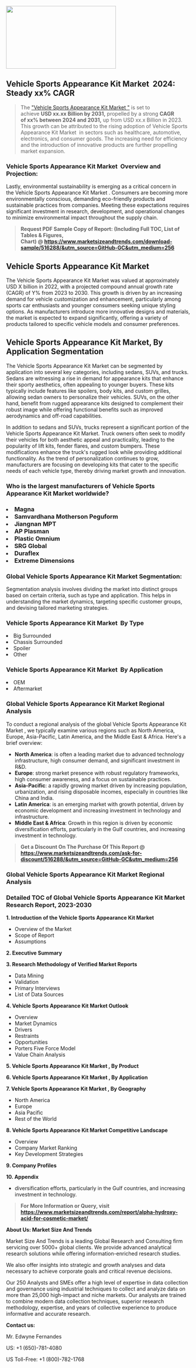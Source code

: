 <p><img class="alignnone size-medium wp-image-20088" src="https://ffe5etoiles.com/wp-content/uploads/2024/12/MST1-300x171.png" alt="" width="300" height="171" /></p><h2 id="ember46" class="ember-view reader-text-block__heading-2">Vehicle Sports Appearance Kit Market &nbsp;2024: Steady&nbsp;xx% CAGR</h2><blockquote id="ember47" class="ember-view reader-text-block__blockquote">The&nbsp;<a class="app-aware-link " href="https://www.marketsizeandtrends.com/download-sample/516288/&utm_source=GitHub-GC&utm_medium=256" target="_blank" data-test-app-aware-link="">"Vehicle Sports Appearance Kit Market "</a>&nbsp;is set to achieve&nbsp;<strong>USD&nbsp;xx.xx&nbsp;Billion by 2031,</strong>&nbsp;propelled by a strong&nbsp;<strong>CAGR of&nbsp;xx% between 2024 and 2031,</strong>&nbsp;up from USD xx.x Billion in 2023. This growth can be attributed to the rising adoption of&nbsp;Vehicle Sports Appearance Kit Market &nbsp;in sectors such as healthcare, automotive, electronics, and consumer goods. The increasing need for efficiency and the introduction of innovative products are further propelling market expansion.</blockquote><h3 id="ember48" class="ember-view reader-text-block__heading-3">Vehicle Sports Appearance Kit Market &nbsp;Overview and Projection:</h3><p id="ember49" class="ember-view reader-text-block__paragraph">Lastly, environmental sustainability is emerging as a critical concern in the&nbsp;Vehicle Sports Appearance Kit Market . Consumers are becoming more environmentally conscious, demanding eco-friendly products and sustainable practices from companies. Meeting these expectations requires significant investment in research, development, and operational changes to minimize environmental impact throughout the supply chain.</p><blockquote id="ember50" class="ember-view reader-text-block__blockquote"><strong>Request PDF Sample Copy of Report: (Including Full TOC, List of Tables &amp; Figures, Chart)&nbsp;@&nbsp;<strong><a href="https://www.marketsizeandtrends.com/download-sample/516288/&utm_source=GitHub-GC&utm_medium=256" target="_blank">https://www.marketsizeandtrends.com/download-sample/516288/&utm_source=GitHub-GC&utm_medium=256</a></strong></strong></blockquote><h3 class=""> <h2>Vehicle Sports Appearance Kit Market</h2><p>The Vehicle Sports Appearance Kit Market was valued at approximately USD X billion in 2022, with a projected compound annual growth rate (CAGR) of Y% from 2023 to 2030. This growth is driven by an increasing demand for vehicle customization and enhancement, particularly among sports car enthusiasts and younger consumers seeking unique styling options. As manufacturers introduce more innovative designs and materials, the market is expected to expand significantly, offering a variety of products tailored to specific vehicle models and consumer preferences.</p><h2>Vehicle Sports Appearance Kit Market, By Application Segmentation</h2><p>The Vehicle Sports Appearance Kit Market can be segmented by application into several key categories, including sedans, SUVs, and trucks. Sedans are witnessing a rise in demand for appearance kits that enhance their sporty aesthetics, often appealing to younger buyers. These kits typically include features like spoilers, body kits, and custom grilles, allowing sedan owners to personalize their vehicles. SUVs, on the other hand, benefit from rugged appearance kits designed to complement their robust image while offering functional benefits such as improved aerodynamics and off-road capabilities.</p><p>In addition to sedans and SUVs, trucks represent a significant portion of the Vehicle Sports Appearance Kit Market. Truck owners often seek to modify their vehicles for both aesthetic appeal and practicality, leading to the popularity of lift kits, fender flares, and custom bumpers. These modifications enhance the truck's rugged look while providing additional functionality. As the trend of personalization continues to grow, manufacturers are focusing on developing kits that cater to the specific needs of each vehicle type, thereby driving market growth and innovation.</p></h3><h3 id="" class="">Who is the largest manufacturers of&nbsp;Vehicle Sports Appearance Kit Market worldwide?</h3><h3 class=""></Li><Li>Magna</Li><Li> Samvardhana Motherson Peguform</Li><Li> Jiangnan MPT</Li><Li> AP Plasman</Li><Li> Plastic Omnium</Li><Li> SRG Global</Li><Li> Duraflex</Li><Li> Extreme Dimensions</h3><h3 id="ember53" class="ember-view reader-text-block__heading-3">Global&nbsp;Vehicle Sports Appearance Kit Market Segmentation:</h3><p id="ember54" class="ember-view reader-text-block__paragraph">Segmentation analysis involves dividing the market into distinct groups based on certain criteria, such as type and application. This helps in understanding the market dynamics, targeting specific customer groups, and devising tailored marketing strategies.</p><h3 id="" class="">Vehicle Sports Appearance Kit Market &nbsp;By Type</h3><p></Li><Li>Big Surrounded</Li><Li> Chassis Surrounded</Li><Li> Spoiler</Li><Li> Other</p><h3 id="" class="">Vehicle Sports Appearance Kit Market &nbsp;By Application</h3><p class=""></Li><Li>OEM</Li><Li> Aftermarket</p><h3 id="ember62" class="ember-view reader-text-block__heading-3">Global Vehicle Sports Appearance Kit Market Regional Analysis</h3><p id="ember63" class="ember-view reader-text-block__paragraph">To conduct a regional analysis of the global Vehicle Sports Appearance Kit Market , we typically examine various regions such as North America, Europe, Asia-Pacific, Latin America, and the Middle East &amp; Africa. Here's a brief overview:</p><ul><li><strong>North America</strong>: is often a leading market due to advanced technology infrastructure, high consumer demand, and significant investment in R&amp;D.</li><li><strong>Europe</strong>: strong market presence with robust regulatory frameworks, high consumer awareness, and a focus on sustainable practices.</li><li><strong>Asia-Pacific</strong>: a rapidly growing market driven by increasing population, urbanization, and rising disposable incomes, especially in countries like China and India.</li><li><strong>Latin America</strong>: is an emerging market with growth potential, driven by economic development and increasing investment in technology and infrastructure.</li><li><strong>Middle East &amp; Africa</strong>: Growth in this region is driven by economic diversification efforts, particularly in the Gulf countries, and increasing investment in technology.</li></ul><blockquote id="ember61" class="ember-view reader-text-block__blockquote"><strong>Get a Discount On The Purchase Of This Report @ <strong><a href="https://html-cleaner.com/" target="">https://www.marketsizeandtrends.com/ask-for-discount/516288/&utm_source=GitHub-GC&utm_medium=256</a></strong></strong></blockquote><h3 id="ember62" class="ember-view reader-text-block__heading-3">Global Vehicle Sports Appearance Kit Market Regional Analysis</h3><h3 id="" class="">Detailed TOC of Global Vehicle Sports Appearance Kit Market Research Report, 2023-2030</h3><p id="" class=""><strong>1. Introduction of the Vehicle Sports Appearance Kit Market </strong></p><ul><li>Overview of the Market</li><li>Scope of Report</li><li>Assumptions</li></ul><p id="" class=""><strong>2. Executive Summary</strong></p><p id="" class=""><strong>3. Research Methodology of Verified Market Reports</strong></p><ul><li>Data Mining</li><li>Validation</li><li>Primary Interviews</li><li>List of Data Sources</li></ul><p id="" class=""><strong>4. Vehicle Sports Appearance Kit Market Outlook</strong></p><ul><li>Overview</li><li>Market Dynamics</li><li>Drivers</li><li>Restraints</li><li>Opportunities</li><li>Porters Five Force Model</li><li>Value Chain Analysis</li></ul><p id="" class=""><strong>5. Vehicle Sports Appearance Kit Market , By Product</strong></p><p id="" class=""><strong>6. Vehicle Sports Appearance Kit Market , By Application</strong></p><p id="" class=""><strong>7. Vehicle Sports Appearance Kit Market , By Geography</strong></p><ul><li>North America</li><li>Europe</li><li>Asia Pacific</li><li>Rest of the World</li></ul><p id="" class=""><strong>8. Vehicle Sports Appearance Kit Market Competitive Landscape</strong></p><ul><li>Overview</li><li>Company Market Ranking</li><li>Key Development Strategies</li></ul><p id="" class=""><strong>9. Company Profiles</strong></p><p id="" class=""><strong>10. Appendix</strong></p><ul><li>diversification efforts, particularly in the Gulf countries, and increasing investment in technology.</li></ul><blockquote id="ember65" class="ember-view reader-text-block__blockquote"><strong>For More Information or Query, visit <strong><strong><a href="https://html-cleaner.com/" target="">https://www.marketsizeandtrends.com/report/alpha-hydroxy-acid-for-cosmetic-market/</a></strong></strong></strong></blockquote><p id="" class=""><strong>About Us: Market Size And Trends</strong></p><p id="" class="">Market Size And Trends is a leading Global Research and Consulting firm servicing over 5000+ global clients. We provide advanced analytical research solutions while offering information-enriched research studies.</p><p id="" class="">We also offer insights into strategic and growth analyses and data necessary to achieve corporate goals and critical revenue decisions.</p><p id="" class="">Our 250 Analysts and SMEs offer a high level of expertise in data collection and governance using industrial techniques to collect and analyze data on more than 25,000 high-impact and niche markets. Our analysts are trained to combine modern data collection techniques, superior research methodology, expertise, and years of collective experience to produce informative and accurate research.</p><p id="" class=""><strong>Contact us:</strong></p><p id="" class="">Mr. Edwyne Fernandes</p><p id="" class="">US: +1 (650)-781-4080</p><p id="" class="">US Toll-Free: +1 (800)-782-1768</p>
